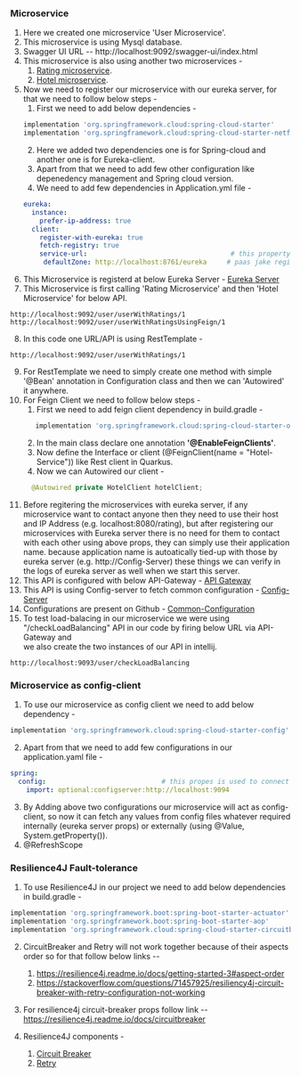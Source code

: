 ### Microservice

1. Here we created one microservice 'User Microservice'.
2. This microservice is using Mysql database.
3. Swagger UI URL -- http://localhost:9092/swagger-ui/index.html
4. This microservice is also using another two microservices -
    1. [Rating microservice](https://github.com/ayushdgupta/SpringBoot3-Rating-Microservice).
    2. [Hotel microservice](https://github.com/ayushdgupta/SpringBoot3-Hotel-Microservice). 
5. Now we need to register our microservice with our eureka server, for that we need to follow below steps -
   1. First we need to add below dependencies -
   ```groovy
   implementation 'org.springframework.cloud:spring-cloud-starter'
   implementation 'org.springframework.cloud:spring-cloud-starter-netflix-eureka-client'
   ```
   2. Here we added two dependencies one is for Spring-cloud and another one is for Eureka-client.
   3. Apart from that we need to add few other configuration like depenedency management and Spring cloud version.
   4. We need to add few dependencies in Application.yml file -
   ```yaml
   eureka:
     instance:
       prefer-ip-address: true
     client:
       register-with-eureka: true
       fetch-registry: true
       service-url:                                    # this property will tell our microservice ki kis server ke
        defaultZone: http://localhost:8761/eureka     # paas jake register hona hai.
   ```
6. This Microservice is registerd at below Eureka Server -
   [Eureka Server](https://github.com/ayushdgupta/SpringBoot3-Eureka-Service-Microservice)
7. This Microservice is first calling 'Rating Microservice' and then 'Hotel Microservice' for below API.
```
http://localhost:9092/user/userWithRatings/1
http://localhost:9092/user/userWithRatingsUsingFeign/1
```
8. In this code one URL/API is using RestTemplate -  
```
http://localhost:9092/user/userWithRatings/1
```
9. For RestTemplate we need to simply create one method with simple '@Bean' annotation in Configuration class and then we can 'Autowired' it anywhere.
10. For Feign Client we need to follow below steps -  
    1. First we need to add feign client dependency in build.gradle -
    ```groovy
	   implementation 'org.springframework.cloud:spring-cloud-starter-openfeign'
    ```
    2. In the main class declare one annotation **'@EnableFeignClients'**.
    3. Now define the Interface or client (@FeignClient(name = "Hotel-Service")) like Rest client in Quarkus.
    4. Now we can Autowired our client -
    ```JAVA
      @Autowired private HotelClient hotelClient;
    ```
11. Before regitering the microservices with eureka server, if any microservice want to contact anyone then they
    need to use their host and IP Address (e.g. localhost:8080/rating), but after registering our microservices with Eureka server
    there is no need for them to contact with each other using above props, they can simply use their application name.
    because application name is autoatically tied-up with those by eureka server (e.g. http://Config-Server) these things we
    can verify in the logs of eureka server as well when we start this server.
12. This API is configured with below API-Gateway - [API Gateway](https://github.com/ayushdgupta/SpringBoot3-APIGateway-Microservice)
13. This API is using Config-server to fetch common configuration - [Config-Server](https://github.com/ayushdgupta/SpringBoot3-ConfigServer-Microservice)
14. Configurations are present on Github - [Common-Configuration](https://github.com/ayushdgupta/SpringBoot3-ConfigFiles-ConfigServer-Microservice)
15. To test load-balacing in our microservice we were using "/checkLoadBalancing" API in our code by firing below URL via API-Gateway and  
    we also create the two instances of our API in intellij.
```
http://localhost:9093/user/checkLoadBalancing
```

### Microservice as config-client
1. To use our microservice as config client we need to add below dependency -
```groovy
implementation 'org.springframework.cloud:spring-cloud-starter-config'
```
2. Apart from that we need to add few configurations in our application.yaml file -
```yaml
spring:
  config:                             # this propes is used to connect to the config-server
    import: optional:configserver:http://localhost:9094
```
3. By Adding above two configurations our microservice will act as config-client, so now it can fetch any values
from config files whatever required internally (eureka server props) or externally (using @Value, System.getProperty()).
4. @RefreshScope

### Resilience4J Fault-tolerance
1. To use Resilience4J in our project we need to add below dependencies in build.gradle -
```groovy
implementation 'org.springframework.boot:spring-boot-starter-actuator'
implementation 'org.springframework.boot:spring-boot-starter-aop'
implementation 'org.springframework.cloud:spring-cloud-starter-circuitbreaker-resilience4j'
```
2. CircuitBreaker and Retry will not work together because of their aspects order so for that follow below links --
    1. https://resilience4j.readme.io/docs/getting-started-3#aspect-order
    2. https://stackoverflow.com/questions/71457925/resiliency4j-circuit-breaker-with-retry-configuration-not-working

3. For resilience4j circuit-breaker props follow link -- https://resilience4j.readme.io/docs/circuitbreaker
4. Resilience4J components -
    1. [Circuit Breaker](https://resilience4j.readme.io/docs/circuitbreaker)
    2. [Retry](https://resilience4j.readme.io/docs/retry)